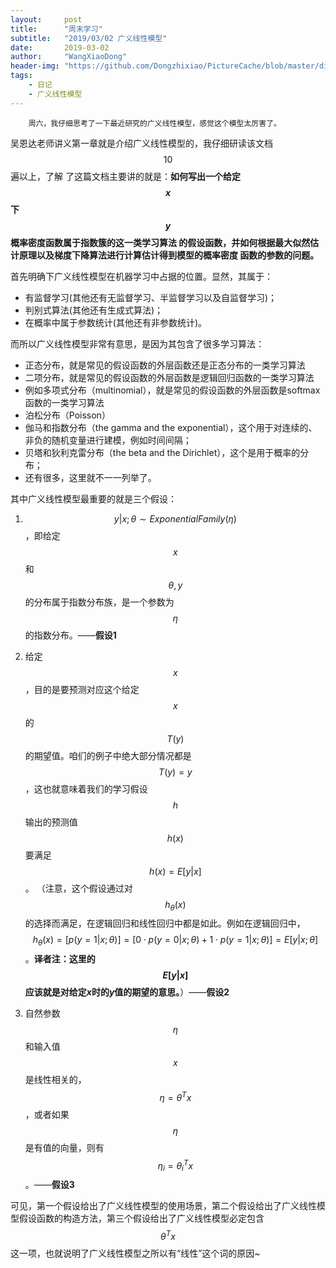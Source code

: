 ```yaml
---
layout:     post
title:      "周末学习"
subtitle:   "2019/03/02 广义线性模型"
date:       2019-03-02
author:     "WangXiaoDong"
header-img: "https://github.com/Dongzhixiao/PictureCache/blob/master/diaryPic/20190302.jpg?raw=true"
tags:
    - 日记
    - 广义线性模型
---
```



```
    周六，我仔细思考了一下最近研究的广义线性模型，感觉这个模型太厉害了。
```


吴恩达老师讲义第一章就是介绍广义线性模型的，我仔细研读该文档$$10$$遍以上，了解
了这篇文档主要讲的就是：**如何写出一个给定$$x$$下$$y$$概率密度函数属于指数簇的这一类学习算法
的假设函数，并如何根据最大似然估计原理以及梯度下降算法进行计算估计得到模型的概率密度
函数的参数的问题。**

首先明确下广义线性模型在机器学习中占据的位置。显然，其属于：

- 有监督学习(其他还有无监督学习、半监督学习以及自监督学习)；
- 判别式算法(其他还有生成式算法)；
- 在概率中属于参数统计(其他还有非参数统计)。

而所以广义线性模型非常有意思，是因为其包含了很多学习算法：

- 正态分布，就是常见的假设函数的外层函数还是正态分布的一类学习算法
- 二项分布，就是常见的假设函数的外层函数是逻辑回归函数的一类学习算法
- 例如多项式分布（multinomial），就是常见的假设函数的外层函数是softmax函数的一类学习算法
- 泊松分布（Poisson）
- 伽马和指数分布（the gamma and the exponential），这个用于对连续的、非负的随机变量进行建模，例如时间间隔；
- 贝塔和狄利克雷分布（the beta and the Dirichlet），这个是用于概率的分布；
- 还有很多，这里就不一一列举了。

其中广义线性模型最重要的就是三个假设：

1. $$y\vert x;\theta ∼ Exponential Family(\eta)$$，即给定 $$x$$ 和 $$\theta, y$$ 的分布属于指数分布族，是一个参数为 $$\eta$$ 的指数分布。——**假设1**

2.	给定 $$x$$，目的是要预测对应这个给定 $$x$$ 的 $$T(y)$$ 的期望值。咱们的例子中绝大部分情况都是 $$T(y) = y$$，这也就意味着我们的学习假设 $$h$$ 输出的预测值 $$h(x)$$ 要满足 $$h(x) = E[y\vert x]$$。 （注意，这个假设通过对 $$h_\theta(x)$$ 的选择而满足，在逻辑回归和线性回归中都是如此。例如在逻辑回归中， $$h_\theta (x) = [p (y = 1\vert x; \theta)] =[ 0 \cdot p (y = 0\vert x; \theta)+1\cdot p(y = 1\vert x;\theta)] = E[y\vert x;\theta]$$。**译者注：这里的$$E[y\vert x]$$应该就是对给定$x$时的$y$值的期望的意思。**）——**假设2**

3.	自然参数 $$\eta$$ 和输入值 $$x$$ 是线性相关的，$$\eta = \theta^T x$$，或者如果 $$\eta$$ 是有值的向量，则有$$\eta_i = \theta_i^T x$$。——**假设3**

可见，第一个假设给出了广义线性模型的使用场景，第二个假设给出了广义线性模型假设函数的构造方法，第三个假设给出了广义线性模型必定包含$$\theta^T x$$这一项，也就说明了广义线性模型之所以有“线性”这个词的原因~
